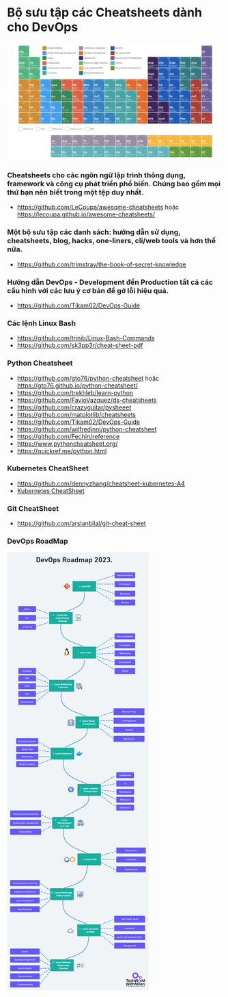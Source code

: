 # Bộ sưu tập các Cheatsheets dành cho DevOps
![Bảng tuần hoàn DevOps](../Overview/periodic-table-devops.png)
###  Cheatsheets cho các ngôn ngữ lập trình thông dụng, framework và công cụ phát triển phổ biến. Chúng bao gồm mọi thứ bạn nên biết trong một tệp duy nhất.
- https://github.com/LeCoupa/awesome-cheatsheets hoặc https://lecoupa.github.io/awesome-cheatsheets/

### Một bộ sưu tập các danh sách: hướng dẫn sử dụng, cheatsheets, blog, hacks, one-liners, cli/web tools và hơn thế nữa.
- https://github.com/trimstray/the-book-of-secret-knowledge

### Hướng dẫn DevOps - Development đến Production tất cả các cấu hình với các lưu ý cơ bản để gỡ lỗi hiệu quả.
- https://github.com/Tikam02/DevOps-Guide

### Các lệnh Linux Bash
- https://github.com/trinib/Linux-Bash-Commands
- https://github.com/sk3pp3r/cheat-sheet-pdf

###  Python Cheatsheet
- https://github.com/gto76/python-cheatsheet hoặc https://gto76.github.io/python-cheatsheet/
- https://github.com/trekhleb/learn-python
- https://github.com/FavioVazquez/ds-cheatsheets
- https://github.com/crazyguitar/pysheeet
- https://github.com/matplotlib/cheatsheets
- https://github.com/Tikam02/DevOps-Guide
- https://github.com/wilfredinni/python-cheatsheet
- https://github.com/Fechin/reference
- https://www.pythoncheatsheet.org/
- https://quickref.me/python.html

### Kubernetes CheatSheet
- https://github.com/dennyzhang/cheatsheet-kubernetes-A4
- [Kubernetes CheatSheet](KUBERNETES-Cheat-Sheet.pdf)

### Git CheatSheet
- https://github.com/arslanbilal/git-cheat-sheet

### DevOps RoadMap
![DevOps RoadMap](../Overview/DevOps-Roadmap.png)